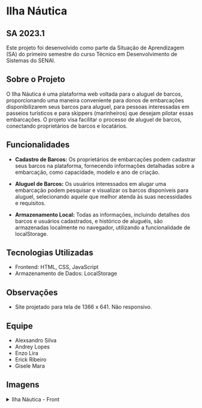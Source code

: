 

# Ilha Náutica
## SA 2023.1

Este projeto foi desenvolvido como parte da Situação de Aprendizagem (SA) do primeiro semestre do curso Técnico em Desenvolvimento de Sistemas do SENAI.

## Sobre o Projeto

O Ilha Náutica é uma plataforma web voltada para o aluguel de barcos, proporcionando uma maneira conveniente para donos de embarcações disponibilizarem seus barcos para aluguel, para pessoas interessadas em passeios turísticos e para skippers (marinheiros) que desejam pilotar essas embarcações. O projeto visa facilitar o processo de aluguel de barcos, conectando proprietários de barcos e locatários.

## Funcionalidades

- **Cadastro de Barcos:** Os proprietários de embarcações podem cadastrar seus barcos na plataforma, fornecendo informações detalhadas sobre a embarcação, como capacidade, modelo e ano de criação.

- **Aluguel de Barcos:** Os usuários interessados em alugar uma embarcação podem pesquisar e visualizar os barcos disponíveis para aluguel, selecionando aquele que melhor atenda às suas necessidades e requisitos.

- **Armazenamento Local:** Todas as informações, incluindo detalhes dos barcos e usuários cadastrados,  e histórico de aluguéis, são armazenadas localmente no navegador, utilizando a funcionalidade de localStorage.

## Tecnologias Utilizadas

- Frontend: HTML, CSS, JavaScript
- Armazenamento de Dados: LocalStorage

## Observações

- Site projetado para tela de 1366 x 641. Não responsivo.


## Equipe

- Alexsandro Silva
- Andrey Lopes
- Enzo Lira
- Erick Ribeiro
- Gisele Mara 

## Imagens

<details>
  <summary>Ilha Náutica - Front</summary>
  <img src="src/assets/imagens/front/Ilha-Nautica- pagina-inicial.png" alt="Página Inicial - Home">
  <img src="src/assets/imagens/front/Ilha-Nautica-aluguel-veleiros.png" alt="Página de aluguel de veleiros">
  <img src="src/assets/imagens/front/Ilha-Nautica-cadastro.png" alt="Cadastro do usuário">
  <img src="src/assets/imagens/front/Ilha-Nautica-Techenema-65.png" alt="Página para alugar velereiro">
  <img src="src/assets/imagens/front/Ilha-Nautica-cadastro-barco.png" alt="Página de cadastro de embarcação">
</details>